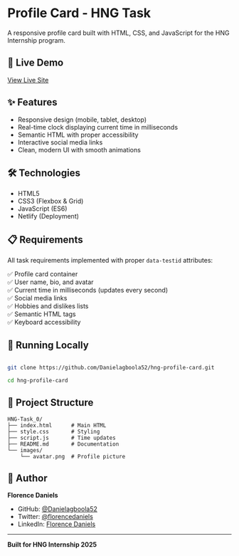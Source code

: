 # Profile Card - HNG Task

A responsive profile card built with HTML, CSS, and JavaScript for the HNG Internship program.

## 🚀 Live Demo

[View Live Site](https://your-netlify-url.netlify.app)

## ✨ Features

- Responsive design (mobile, tablet, desktop)
- Real-time clock displaying current time in milliseconds
- Semantic HTML with proper accessibility
- Interactive social media links
- Clean, modern UI with smooth animations

## 🛠️ Technologies

- HTML5
- CSS3 (Flexbox & Grid)
- JavaScript (ES6)
- Netlify (Deployment)

## 📋 Requirements

All task requirements implemented with proper `data-testid` attributes:

✅ Profile card container  
✅ User name, bio, and avatar  
✅ Current time in milliseconds (updates every second)  
✅ Social media links  
✅ Hobbies and dislikes lists  
✅ Semantic HTML tags  
✅ Keyboard accessibility  

## 🚀 Running Locally

```bash

git clone https://github.com/Danielagboola52/hng-profile-card.git

cd hng-profile-card

```
## 📁 Project Structure

```
HNG-Task_0/
├── index.html      # Main HTML
├── style.css       # Styling
├── script.js       # Time updates
├── README.md       # Documentation
└── images/
    └── avatar.png  # Profile picture
```

## 👤 Author

**Florence Daniels**

- GitHub: [@Danielagboola52](https://github.com/Danielagboola52)
- Twitter: [@florencedaniels](https://twitter.com/florencedaniels)
- LinkedIn: [Florence Daniels](https://linkedin.com/in/florencedaniels)

---

**Built for HNG Internship 2025**